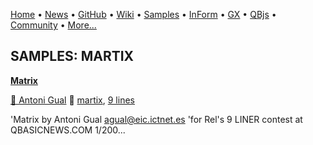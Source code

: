 [Home](https://qb64.com) • [News](../news.md) • [GitHub](https://github.com/QB64Official/qb64) • [Wiki](wiki.md) • [Samples](../samples.md) • [InForm](../inform.md) • [GX](../gx.md) • [QBjs](../qbjs.md) • [Community](../community.md) • [More...](../more.md)

## SAMPLES: MARTIX

**[Matrix](matrix/index.md)**

[🐝 Antoni Gual](antoni-gual.md) 🔗 [martix](martix.md), [9 lines](9-lines.md)

'Matrix by Antoni Gual    agual@eic.ictnet.es 'for Rel's 9 LINER contest at QBASICNEWS.COM  1/200...
